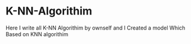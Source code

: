 # K-NN-Algorithim
Here I write all K-NN Algorithim  by ownself and I Created a model Which Based on KNN algorithim
